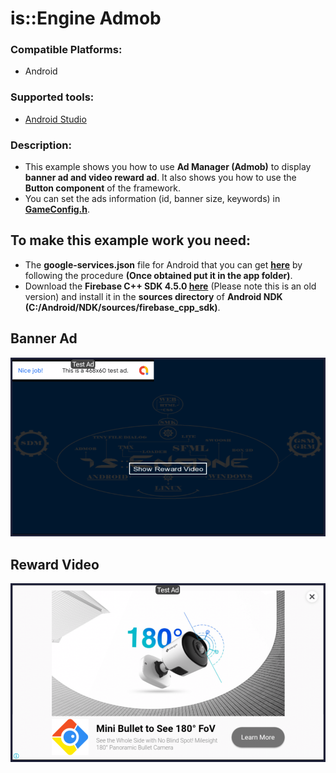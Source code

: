 # is::Engine Admob
### Compatible Platforms:
- Android

### Supported tools:
- [Android Studio](https://github.com/Is-Daouda/is-Engine#-android-studio)

### Description:
- This example shows you how to use **Ad Manager (Admob)** to display **banner ad and video reward ad**. It also shows you how to use the **Button component** of the framework.
- You can set the ads information (id, banner size, keywords) in **[GameConfig.h](./app/src/main/cpp/app_src/config/GameConfig.h#L100)**.

## To make this example work you need:
- The **google-services.json** file for Android that you can get **[here](https://support.google.com/firebase/answer/7015592)** by following the procedure **(Once obtained put it in the app folder)**.
- Download the **Firebase C++ SDK 4.5.0 [here](https://drive.google.com/file/d/10CPcqvHkeFfMAbcwrnAltfZszpyk9eOo/view?usp=sharing)** (Please note this is an old version) and install it in the **sources directory** of **Android NDK (C:/Android/NDK/sources/firebase_cpp_sdk)**.

## Banner Ad
![image 1](./images/image_1.png)

## Reward Video
![image 2](./images/image_2.png)